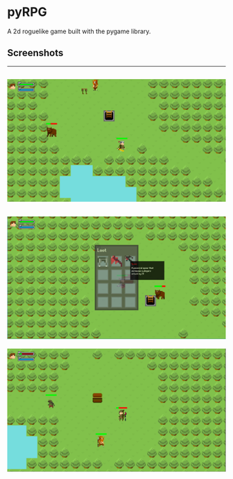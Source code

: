 # pyRPG
A 2d roguelike game built with the pygame library.

## Screenshots
---
![Alt text](/screenshots/pylotabg.png?raw=true "Optional Title")
---
![Alt text](/screenshots/pylota_1.png?raw=true "Optional Title")
---
![Alt text](/screenshots/pylota_2.png?raw=true "Optional Title")

